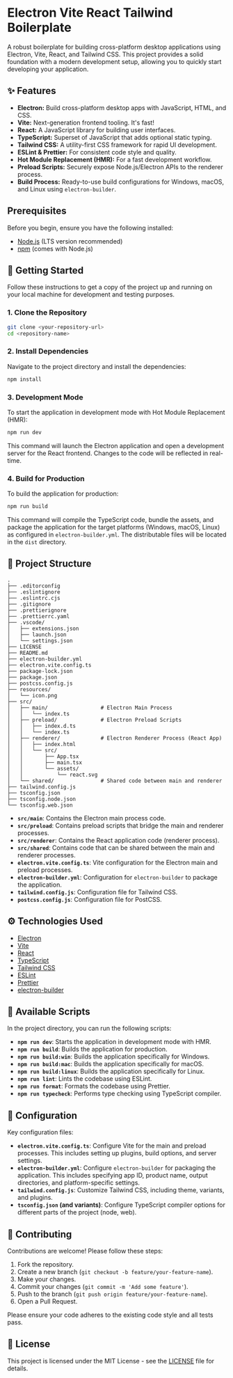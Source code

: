 # Electron Vite React Tailwind Boilerplate

A robust boilerplate for building cross-platform desktop applications using Electron, Vite, React, and Tailwind CSS. This project provides a solid foundation with a modern development setup, allowing you to quickly start developing your application.

## ✨ Features

- **Electron:** Build cross-platform desktop apps with JavaScript, HTML, and CSS.
- **Vite:** Next-generation frontend tooling. It's fast!
- **React:** A JavaScript library for building user interfaces.
- **TypeScript:** Superset of JavaScript that adds optional static typing.
- **Tailwind CSS:** A utility-first CSS framework for rapid UI development.
- **ESLint & Prettier:** For consistent code style and quality.
- **Hot Module Replacement (HMR):** For a fast development workflow.
- **Preload Scripts:** Securely expose Node.js/Electron APIs to the renderer process.
- **Build Process:** Ready-to-use build configurations for Windows, macOS, and Linux using `electron-builder`.

## Prerequisites

Before you begin, ensure you have the following installed:

- [Node.js](https://nodejs.org/) (LTS version recommended)
- [npm](https://www.npmjs.com/) (comes with Node.js)

## 🚀 Getting Started

Follow these instructions to get a copy of the project up and running on your local machine for development and testing purposes.

### 1. Clone the Repository

```bash
git clone <your-repository-url>
cd <repository-name>
```

### 2. Install Dependencies

Navigate to the project directory and install the dependencies:

```bash
npm install
```

### 3. Development Mode

To start the application in development mode with Hot Module Replacement (HMR):

```bash
npm run dev
```

This command will launch the Electron application and open a development server for the React frontend. Changes to the code will be reflected in real-time.

### 4. Build for Production

To build the application for production:

```bash
npm run build
```

This command will compile the TypeScript code, bundle the assets, and package the application for the target platforms (Windows, macOS, Linux) as configured in `electron-builder.yml`.
The distributable files will be located in the `dist` directory.

## 📂 Project Structure

```
.
├── .editorconfig
├── .eslintignore
├── .eslintrc.cjs
├── .gitignore
├── .prettierignore
├── .prettierrc.yaml
├── .vscode/
│   ├── extensions.json
│   ├── launch.json
│   └── settings.json
├── LICENSE
├── README.md
├── electron-builder.yml
├── electron.vite.config.ts
├── package-lock.json
├── package.json
├── postcss.config.js
├── resources/
│   └── icon.png
├── src/
│   ├── main/                 # Electron Main Process
│   │   └── index.ts
│   ├── preload/              # Electron Preload Scripts
│   │   ├── index.d.ts
│   │   └── index.ts
│   ├── renderer/             # Electron Renderer Process (React App)
│   │   ├── index.html
│   │   └── src/
│   │       ├── App.tsx
│   │       ├── main.tsx
│   │       └── assets/
│   │           └── react.svg
│   └── shared/               # Shared code between main and renderer
├── tailwind.config.js
├── tsconfig.json
├── tsconfig.node.json
└── tsconfig.web.json
```

- **`src/main`**: Contains the Electron main process code.
- **`src/preload`**: Contains preload scripts that bridge the main and renderer processes.
- **`src/renderer`**: Contains the React application code (renderer process).
- **`src/shared`**: Contains code that can be shared between the main and renderer processes.
- **`electron.vite.config.ts`**: Vite configuration for the Electron main and preload processes.
- **`electron-builder.yml`**: Configuration for `electron-builder` to package the application.
- **`tailwind.config.js`**: Configuration file for Tailwind CSS.
- **`postcss.config.js`**: Configuration file for PostCSS.

## ⚙️ Technologies Used

- [Electron](https://www.electronjs.org/)
- [Vite](https://vitejs.dev/)
- [React](https://reactjs.org/)
- [TypeScript](https://www.typescriptlang.org/)
- [Tailwind CSS](https://tailwindcss.com/)
- [ESLint](https://eslint.org/)
- [Prettier](https://prettier.io/)
- [electron-builder](https://www.electron.build/)

## 📜 Available Scripts

In the project directory, you can run the following scripts:

- **`npm run dev`**: Starts the application in development mode with HMR.
- **`npm run build`**: Builds the application for production.
- **`npm run build:win`**: Builds the application specifically for Windows.
- **`npm run build:mac`**: Builds the application specifically for macOS.
- **`npm run build:linux`**: Builds the application specifically for Linux.
- **`npm run lint`**: Lints the codebase using ESLint.
- **`npm run format`**: Formats the codebase using Prettier.
- **`npm run typecheck`**: Performs type checking using TypeScript compiler.

## 🔧 Configuration

Key configuration files:

- **`electron.vite.config.ts`**: Configure Vite for the main and preload processes. This includes setting up plugins, build options, and server settings.
- **`electron-builder.yml`**: Configure `electron-builder` for packaging the application. This includes specifying app ID, product name, output directories, and platform-specific settings.
- **`tailwind.config.js`**: Customize Tailwind CSS, including theme, variants, and plugins.
- **`tsconfig.json` (and variants)**: Configure TypeScript compiler options for different parts of the project (node, web).

## 🤝 Contributing

Contributions are welcome! Please follow these steps:

1. Fork the repository.
2. Create a new branch (`git checkout -b feature/your-feature-name`).
3. Make your changes.
4. Commit your changes (`git commit -m 'Add some feature'`).
5. Push to the branch (`git push origin feature/your-feature-name`).
6. Open a Pull Request.

Please ensure your code adheres to the existing code style and all tests pass.

## 📄 License

This project is licensed under the MIT License - see the [LICENSE](LICENSE) file for details.
